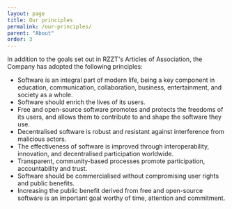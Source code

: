 ```yaml
---
layout: page
title: Our principles
permalink: /our-principles/
parent: "About"
order: 3
---
```


In addition to the goals set out in RZZT's Articles of Association, the Company has adopted the following principles:

- Software is an integral part of modern life, being a key component in education, communication, collaboration, business, entertainment, and society as a whole.
- Software should enrich the lives of its users.
- Free and open-source software promotes and protects the freedoms of its users, and allows them to contribute to and shape the software they use.
- Decentralised software is robust and resistant against interference from malicious actors.
- The effectiveness of software is improved through interoperability, innovation, and decentralised participation worldwide.
- Transparent, community-based processes promote participation, accountability and trust.
- Software should be commercialised without compromising user rights and public benefits.
- Increasing the public benefit derived from free and open-source software is an important goal worthy of time, attention and commitment.
